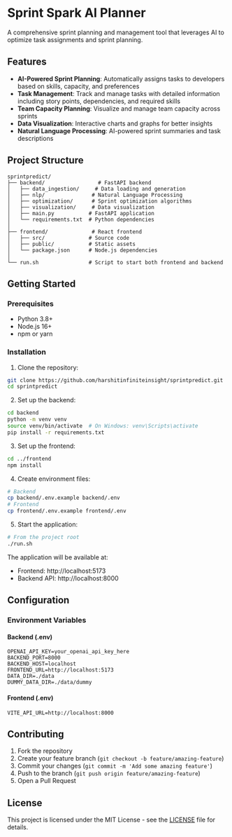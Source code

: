 # Sprint Spark AI Planner

A comprehensive sprint planning and management tool that leverages AI to optimize task assignments and sprint planning.

## Features

- **AI-Powered Sprint Planning**: Automatically assigns tasks to developers based on skills, capacity, and preferences
- **Task Management**: Track and manage tasks with detailed information including story points, dependencies, and required skills
- **Team Capacity Planning**: Visualize and manage team capacity across sprints
- **Data Visualization**: Interactive charts and graphs for better insights
- **Natural Language Processing**: AI-powered sprint summaries and task descriptions

## Project Structure

```
sprintpredict/
├── backend/                 # FastAPI backend
│   ├── data_ingestion/     # Data loading and generation
│   ├── nlp/               # Natural Language Processing
│   ├── optimization/      # Sprint optimization algorithms
│   ├── visualization/     # Data visualization
│   ├── main.py           # FastAPI application
│   └── requirements.txt  # Python dependencies
│
├── frontend/              # React frontend
│   ├── src/              # Source code
│   ├── public/           # Static assets
│   └── package.json      # Node.js dependencies
│
└── run.sh                # Script to start both frontend and backend
```

## Getting Started

### Prerequisites

- Python 3.8+
- Node.js 16+
- npm or yarn

### Installation

1. Clone the repository:
```bash
git clone https://github.com/harshitinfiniteinsight/sprintpredict.git
cd sprintpredict
```

2. Set up the backend:
```bash
cd backend
python -m venv venv
source venv/bin/activate  # On Windows: venv\Scripts\activate
pip install -r requirements.txt
```

3. Set up the frontend:
```bash
cd ../frontend
npm install
```

4. Create environment files:
```bash
# Backend
cp backend/.env.example backend/.env
# Frontend
cp frontend/.env.example frontend/.env
```

5. Start the application:
```bash
# From the project root
./run.sh
```

The application will be available at:
- Frontend: http://localhost:5173
- Backend API: http://localhost:8000

## Configuration

### Environment Variables

#### Backend (.env)
```
OPENAI_API_KEY=your_openai_api_key_here
BACKEND_PORT=8000
BACKEND_HOST=localhost
FRONTEND_URL=http://localhost:5173
DATA_DIR=./data
DUMMY_DATA_DIR=./data/dummy
```

#### Frontend (.env)
```
VITE_API_URL=http://localhost:8000
```

## Contributing

1. Fork the repository
2. Create your feature branch (`git checkout -b feature/amazing-feature`)
3. Commit your changes (`git commit -m 'Add some amazing feature'`)
4. Push to the branch (`git push origin feature/amazing-feature`)
5. Open a Pull Request

## License

This project is licensed under the MIT License - see the [LICENSE](LICENSE) file for details.
